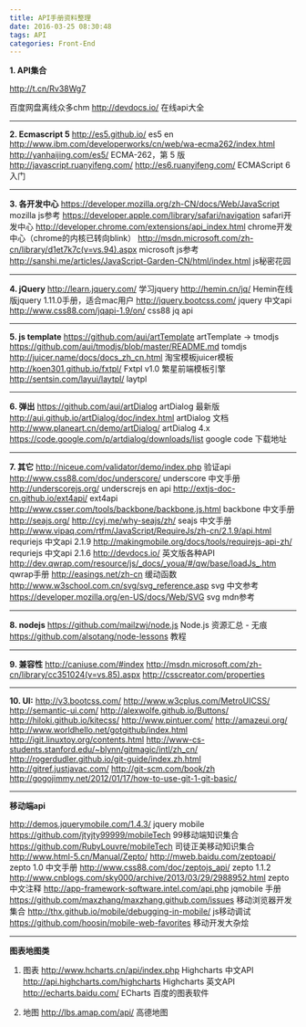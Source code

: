 ```yaml
---
title: API手册资料整理
date: 2016-03-25 08:30:48
tags: API
categories: Front-End
---
```



**1. API集合**

http://t.cn/Rv38Wg7

百度网盘离线众多chm
http://devdocs.io/
在线api大全
 


----------

<!--more-->
**2. Ecmascript 5**
http://es5.github.io/
es5 en
http://www.ibm.com/developerworks/cn/web/wa-ecma262/index.html
http://yanhaijing.com/es5/
ECMA-262，第 5 版
http://javascript.ruanyifeng.com/
http://es6.ruanyifeng.com/
ECMAScript 6入门
 


----------


**3. 各开发中心**
https://developer.mozilla.org/zh-CN/docs/Web/JavaScript
mozilla js参考
https://developer.apple.com/library/safari/navigation
safari开发中心
http://developer.chrome.com/extensions/api_index.html
chrome开发中心（chrome的内核已转向blink）
http://msdn.microsoft.com/zh-cn/library/d1et7k7c(v=vs.94).aspx
microsoft js参考
http://sanshi.me/articles/JavaScript-Garden-CN/html/index.html
js秘密花园
 


----------


**4. jQuery**
          http://learn.jquery.com/
          学习jquery
http://hemin.cn/jq/
Hemin在线版jquery 1.11.0手册，适合mac用户
http://jquery.bootcss.com/
jquery 中文api
http://www.css88.com/jqapi-1.9/on/
css88 jq api
 


----------


**5. js template**
https://github.com/aui/artTemplate
artTemplate -> tmodjs
https://github.com/aui/tmodjs/blob/master/README.md
tomdjs
http://juicer.name/docs/docs_zh_cn.html
淘宝模板juicer模板
http://koen301.github.io/fxtpl/
Fxtpl v1.0 繁星前端模板引擎
http://sentsin.com/layui/laytpl/
laytpl


----------


**6. 弹出**
https://github.com/aui/artDialog
artDialog 最新版
http://aui.github.io/artDialog/doc/index.html
artDialog 文档
http://www.planeart.cn/demo/artDialog/
artDialog 4.x
https://code.google.com/p/artdialog/downloads/list
google code 下载地址
 


----------


**7. 其它**
http://niceue.com/validator/demo/index.php
验证api
http://www.css88.com/doc/underscore/
underscore 中文手册
http://underscorejs.org/
underscrejs en api
http://extjs-doc-cn.github.io/ext4api/
ext4api
http://www.csser.com/tools/backbone/backbone.js.html
backbone 中文手册
http://seajs.org/
http://cyj.me/why-seajs/zh/
seajs 中文手册
http://www.vipaq.com/rtfm/JavaScript/RequireJs/zh-cn/2.1.9/api.html
requriejs 中文api 2.1.9
http://makingmobile.org/docs/tools/requirejs-api-zh/
requriejs 中文api 2.1.6
http://devdocs.io/
英文版各种API
http://dev.qwrap.com/resource/js/_docs/_youa/#/qw/base/loadJs_.htm
qwrap手册
http://easings.net/zh-cn
缓动函数
http://www.w3school.com.cn/svg/svg_reference.asp
svg 中文参考
https://developer.mozilla.org/en-US/docs/Web/SVG
svg mdn参考
 


----------


**8. nodejs**
https://github.com/mailzwj/node.js
Node.js 资源汇总 - 无痕
        https://github.com/alsotang/node-lessons
        教程
 


----------


**9. 兼容性**
        http://caniuse.com/#index 
        http://msdn.microsoft.com/zh-cn/library/cc351024(v=vs.85).aspx 
        http://csscreator.com/properties


----------


 
**10. UI:**
 http://v3.bootcss.com/
 http://www.w3cplus.com/MetroUICSS/
http://semantic-ui.com/
http://alexwolfe.github.io/Buttons/
http://hiloki.github.io/kitecss/
http://www.pintuer.com/
http://amazeui.org/
http://www.worldhello.net/gotgithub/index.html 
http://igit.linuxtoy.org/contents.html 
http://www-cs-students.stanford.edu/~blynn/gitmagic/intl/zh_cn/ 
http://rogerdudler.github.io/git-guide/index.zh.html 
http://gitref.justjavac.com/ 
http://git-scm.com/book/zh 
http://gogojimmy.net/2012/01/17/how-to-use-git-1-git-basic/


----------
**移动端api**

http://demos.jquerymobile.com/1.4.3/
jquery mobile
https://github.com/jtyjty99999/mobileTech
99移动端知识集合
https://github.com/RubyLouvre/mobileTech
司徒正美移动知识集合
http://www.html-5.cn/Manual/Zepto/
http://mweb.baidu.com/zeptoapi/
zepto 1.0 中文手册
http://www.css88.com/doc/zeptojs_api/
zepto 1.1.2
http://www.cnblogs.com/sky000/archive/2013/03/29/2988952.html
zepto 中文注释
http://app-framework-software.intel.com/api.php
jqmobile 手册
https://github.com/maxzhang/maxzhang.github.com/issues
移动浏览器开发集合
http://thx.github.io/mobile/debugging-in-mobile/
js移动调试
https://github.com/hoosin/mobile-web-favorites
移动开发大杂烩


----------
**图表地图类**

1. 图表
http://www.hcharts.cn/api/index.php
Highcharts 中文API
http://api.highcharts.com/highcharts
Highcharts 英文API
http://echarts.baidu.com/ 
ECharts 百度的图表软件
 
2. 地图
http://lbs.amap.com/api/
高德地图
